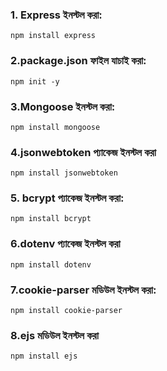 ### 1. Express ইনস্টল করা:
```
npm install express

```
### 2.package.json ফাইল যাচাই করা:
```
npm init -y
```
### 3.Mongoose ইনস্টল করা:
```
npm install mongoose
```
### 4.jsonwebtoken প্যাকেজ ইনস্টল করা
```
npm install jsonwebtoken
```
### 5. bcrypt প্যাকেজ ইনস্টল করা:
```
npm install bcrypt
```
### 6.dotenv প্যাকেজ ইনস্টল করা
```
npm install dotenv
```
### 7.cookie-parser মডিউল ইনস্টল করা:
```
npm install cookie-parser
```
### 8.ejs মডিউল ইনস্টল করা
```
npm install ejs
```
